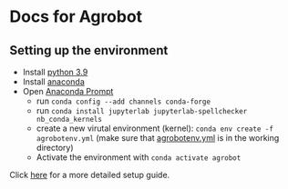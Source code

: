 # Docs for Agrobot

## Setting up the environment

- Install [python 3.9](https://www.python.org/downloads/release/python-3910)
- Install [anaconda](https://docs.anaconda.com/anaconda/install/index.html)
- Open [Anaconda Prompt](https://docs.anaconda.com/anaconda/user-guide/getting-started/#open-anaconda-prompt)
  - run `conda config --add channels conda-forge`
  - run `conda install jupyterlab jupyterlab-spellchecker nb_conda_kernels`
  - create a new virutal environment (kernel): `conda env create -f agrobotenv.yml` (make sure that [agrobotenv.yml](agrobotenv.yml) is in the working directory)
  - Activate the environment with `conda activate agrobot`

Click [here](https://ubc-cs.github.io/cpsc330/docs/setup.html) for a more detailed setup guide.
